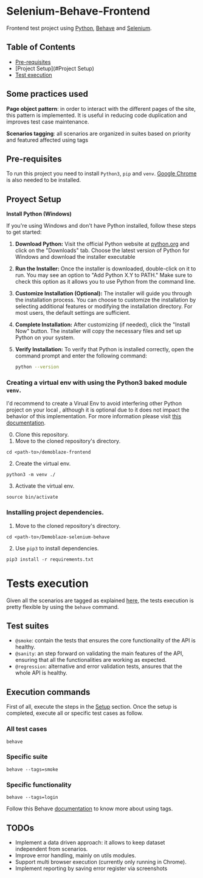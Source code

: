 # Selenium-Behave-Frontend

Frontend test project using [Python](https://www.python.org/), [Behave](https://behave.readthedocs.io/en/latest/) and [Selenium](https://selenium-python.readthedocs.io/). 

## Table of Contents

- [Pre-requisites](#Pre-requisites)
- [Project Setup](#Project Setup)
- [Test execution](#testexecution)

## Some practices used

**Page object pattern**: in order to interact with the different pages of the site, this pattern is implemented. It is useful in reducing code duplication and improves test case maintenance.

**Scenarios tagging**: all scenarios are organized in suites based on priority and featured affected using tags

## Pre-requisites
To run this project you need to install `Python3`, `pip` and `venv`. [Google Chrome](https://www.google.com/chrome/) is also needed to be installed.

## Proyect Setup


**Install Python (Windows)**



If you're using Windows and don't have Python installed, follow these steps to get started:

1. **Download Python:** Visit the official Python website at [python.org](https://www.python.org/) and click on the "Downloads" tab. Choose the latest version of Python for Windows and download the installer executable 

2. **Run the Installer:** Once the installer is downloaded, double-click on it to run. You may see an option to "Add Python X.Y to PATH." Make sure to check this option as it allows you to use Python from the command line.

3. **Customize Installation (Optional):** The installer will guide you through the installation process. You can choose to customize the installation by selecting additional features or modifying the installation directory. For most users, the default settings are sufficient.

4. **Complete Installation:** After customizing (if needed), click the "Install Now" button. The installer will copy the necessary files and set up Python on your system.

5. **Verify Installation:** To verify that Python is installed correctly, open the command prompt and enter the following command:

   ```bash
   python --version
   

### Creating a virtual env with using the Python3 baked module `venv`.
I'd recommend to create a Virual Env to avoid interfering other Python project on your local , although it is optional due to it does not impact the behavior of this implementation. For more information please visit [this documentation](https://docs.python.org/3/library/venv.html).

0. Clone this repository.
1. Move to the cloned repository's directory.
```
cd <path-to>/demoblaze-frontend
```
2. Create the virtual env.
```
python3 -m venv ./
```
3. Activate the virtual env.
```
source bin/activate
```

### Installing project dependencies.
1. Move to the cloned repository's directory.
```
cd <path-to>/Demoblaze-selenium-behave
```
2. Use `pip3` to install dependencies.
```
pip3 install -r requirements.txt
```


# Tests execution

Given all the scenarios are tagged as explained [here](https://github.com/sebalanfranco/BackEndAutomationPython/blob/master/docs/QA.md#scenario-tagging), the tests execution is pretty flexible by using the `behave` command.

## Test suites

- `@smoke`: contain the tests that ensures the core functionality of the API is healthy.
- `@sanity`: an step forward on validating the main features of the API, ensuring that all the functionalities are working as expected.
- `@regression`: alternative and error validation tests, ansures that the whole API is healthy.

## Execution commands

First of all, execute the steps in the [Setup](Setup.md) section. Once the setup is completed, execute all or specific test cases as follow. 

### All test cases

``` 
behave
```

### Specific suite

``` 
behave --tags=smoke
```

### Specific functionality

``` 
behave --tags=login
```



Follow this Behave [documentation](https://behave.readthedocs.io/en/latest/tag_expressions.html) to know more about using tags.

## TODOs
- Implement a data driven approach: it allows to keep dataset independent from scenarios.
- Improve error handling, mainly on utils modules.
- Support multi browser execution (currently only running in Chrome).
- Implement reporting by saving error register via screenshots
